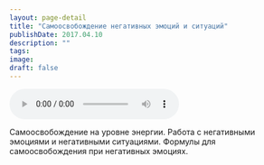 ```yaml
---
layout: page-detail
title: "Самоосвобождение негативных эмоций и ситуаций"
publishDate: 2017.04.10
description: ""
tags:
image:
draft: false
---
```


<audio title="2017.04.10 - Самоосвобождение негативных эмоций и ситуаций.mp3" src="/upload/iblock/313/3139d92e5a0197a2c5da29cefe96ede4.mp3" controls=""></audio>

 Самоосвобождение на уровне энергии. Работа с негативными эмоциями и негативными ситуациями. Формулы для самоосвобождения при негативных эмоциях. 

  
